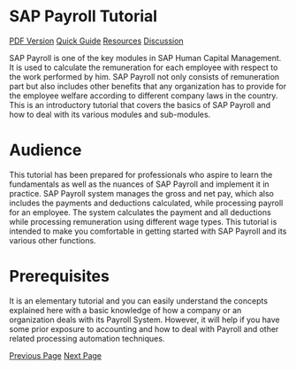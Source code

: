 # SAP Payroll Tutorial
[PDF Version](../sap_payroll/sap_payroll_pdf_version.md)
[Quick Guide](../sap_payroll/sap_payroll_quick_guide.md)
[Resources](../sap_payroll/sap_payroll_useful_resources.md)
[Discussion](../sap_payroll/sap_payroll_discussion.md)

SAP Payroll is one of the key modules in SAP Human Capital Management. It is used to calculate the remuneration for each employee with respect to the work performed by him. SAP Payroll not only consists of remuneration part but also includes other benefits that any organization has to provide for the employee welfare according to different company laws in the country. This is an introductory tutorial that covers the basics of SAP Payroll and how to deal with its various modules and sub-modules.

# Audience
This tutorial has been prepared for professionals who aspire to learn the fundamentals as well as the nuances of SAP Payroll and implement it in practice. SAP Payroll system manages the gross and net pay, which also includes the payments and deductions calculated, while processing payroll for an employee. The system calculates the payment and all deductions while processing remuneration using different wage types. This tutorial is intended to make you comfortable in getting started with SAP Payroll and its various other functions.

# Prerequisites
It is an elementary tutorial and you can easily understand the concepts explained here with a basic knowledge of how a company or an organization deals with its Payroll System. However, it will help if you have some prior exposure to accounting and how to deal with Payroll and other related processing automation techniques.


[Previous Page](../sap_payroll/index.md) [Next Page](../sap_payroll/sap_payroll_introduction.md) 

